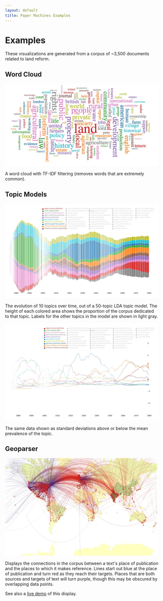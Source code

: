 ```yaml
---
layout: default
title: Paper Machines Examples
---
```

# Examples

These visualizations are generated from a corpus of ~3,500 documents related to land reform. 

## Word Cloud

<a href="examples/wordcloud.jpg" target="_blank"><img src="examples/wordcloud.jpg"/></a>

A word cloud with TF-IDF filtering (removes words that are extremely common).

## Topic Models
<a href="examples/mallet_lda.jpg" target="_blank"><img alt="Topic model over time" src="examples/mallet_lda.jpg"/></a>

The evolution of 10 topics over time, out of a 50-topic LDA topic model. The height of each colored area shows the proportion of the corpus dedicated to that topic. Labels for the other topics in the model are shown in light gray.

<a href="examples/mallet_lda_stdev.jpg" target="_blank"><img alt="Topic model over time, standard deviations" src="examples/mallet_lda_stdev.jpg"/></a>

The same data shown as standard deviations above or below the mean prevalence of the topic.

## Geoparser

<a href="examples/geoparse.jpg" target="_blank"><img alt="Geographic connections from texts" src="examples/geoparse.jpg"/></a>

Displays the connections in the corpus between a text's place of publication and the places to which it makes reference. Lines start out blue at the place of publication and turn red as they reach their targets. Places that are both sources and targets of text will turn purple, though this may be obscured by overlapping data points.

See also a [live demo](examples/geoparse.html) of this display.